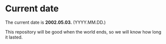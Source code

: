# Current date

The current date is **2002.05.03.** (YYYY.MM.DD.)

This repository will be good when the world ends, so we will know how long it lasted.